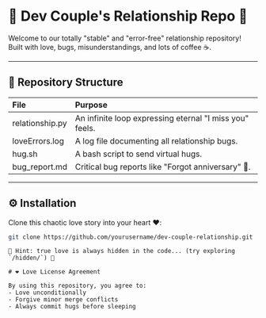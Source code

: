 # 💖 Dev Couple's Relationship Repo 💖

Welcome to our totally "stable" and "error-free" relationship repository!  
Built with love, bugs, misunderstandings, and lots of coffee ☕.

---

## 📂 Repository Structure

| File            | Purpose                                                 |
| :-------------- | :------------------------------------------------------ |
| relationship.py | An infinite loop expressing eternal "I miss you" feels. |
| loveErrors.log  | A log file documenting all relationship bugs.           |
| hug.sh          | A bash script to send virtual hugs.                     |
| bug_report.md   | Critical bug reports like "Forgot anniversary" 😬.      |

---

## ⚙️ Installation

Clone this chaotic love story into your heart ❤️:

```bash
git clone https://github.com/yourusername/dev-couple-relationship.git

```

```
💬 Hint: true love is always hidden in the code... (try exploring `/hidden/`) 💖
```

```
# ❤️ Love License Agreement

By using this repository, you agree to:
- Love unconditionally
- Forgive minor merge conflicts
- Always commit hugs before sleeping
```
